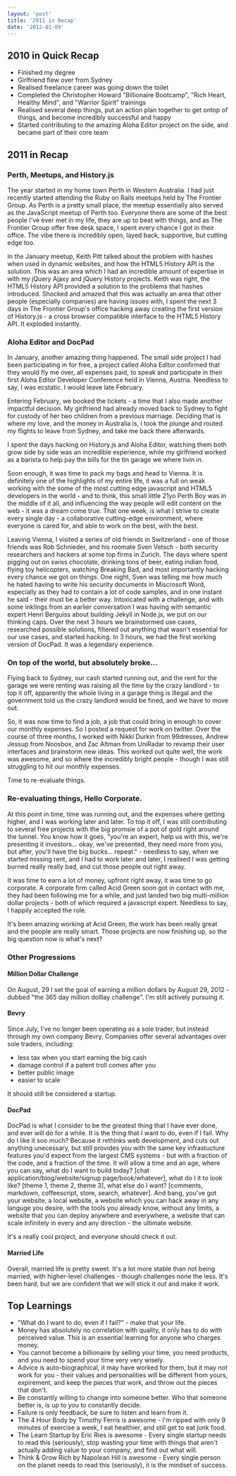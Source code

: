 ```yaml
---
layout: 'post'
title: '2011 in Recap'
date: '2012-01-09'
---
```


## 2010 in Quick Recap

- Finished my degree
- Girlfriend flew over from Sydney
- Realised freelance career was going down the toilet
- Completed the Christopher Howard "Billionaire Bootcamp", "Rich Heart, Healthy Mind", and "Warrior Spirit" trainings
- Realised several deep things, put an action plan together to get ontop of things, and become incredibly successful and happy
- Started contributing to the amazing Aloha Editor project on the side, and became part of their core team

## 2011 in Recap

### Perth, Meetups, and History.js

The year started in my home town Perth in Western Australia. I had just recently started attending the Ruby on Rails meetups held by The Frontier Group. As Perth is a pretty small place, the meetup essentially also served as the JavaScript meetup of Perth too. Everyone there are some of the best people I've ever met in my life, they are up to beat with things, and as The Frontier Group offer free desk space, I spent every chance I got in their office. The vibe there is incredibly open, layed back, supportive, but cutting edge too.

In the January meetup, Keith Pitt talked about the problem with hashes when used in dynamic websites, and how the HTML5 History API is the solution. This was an area which I had an incredible amount of expertise in with my jQuery Ajaxy and jQuery History projects. Keith was right, the HTML5 History API provided a solution to the problems that hashes introduced. Shocked and amazed that this was actually an area that other people (especially companies) are having issues with, I spent the next 3 days in The Frontier Group's office hacking away creating the first version of History.js - a cross browser compatible interface to the HTML5 History API. It exploded instantly.

### Aloha Editor and DocPad

In January, another amazing thing happened. The small side project I had been participating in for free, a project called Aloha Editor confirmed that they would fly me over, all expenses paid, to speak and participate in their first Aloha Editor Developer Conference held in Vienna, Austria. Needless to say, I was ecstatic. I would leave late February.

Entering February, we booked the tickets - a time that I also made another impactful decision. My girlfriend had already moved back to Sydney to fight for custody of her two children from a previous marriage. Deciding that is where my love, and the money in Australia is, I took the plunge and routed my flights to leave from Sydney, and take me back there afterwards.

I spent the days hacking on History.js and Aloha Editor, watching them both grow side by side was an incredible experience, while my girlfriend worked as a barista to help pay the bills for the tin garage we where livin in.

Soon enough, it was time to pack my bags and head to Vienna. It is definitely one of the highlights of my entire life, it was a full on weak working with the some of the most cutting edge javascript and HTML5 developers in the world - and to think, this small little 21yo Perth Boy was in the middle of it all, and influencing the way people will edit content on the web - it was a dream come true. That one week, is what I strive to create every single day - a collaborative cutting-edge environment, where everyone is cared for, and able to work on the best, with the best.

Leaving Vienna, I visited a series of old friends in Switzerland - one of those friends was Rob Schnieder, and his roomate Sven Vetsch - both security researchers and hackers at some top firms in Zurich. The days where spent pigging out on swiss chocolate, drinking tons of beer, eating indian food, flying toy helicopters, watching Breaking Bad, and most importantly hacking every chance we got on things. One night, Sven was telling me how much he hated having to write his security documents in Miscrosoft Word, especially as they had to contain a lot of code samples, and in one instant he said - their must be a better way. Intoxicated with a challenge, and with some inklings from an earlier conversation I was having with semantic expert Henri Berguiss about building Jekyll in Node.js, we put on our thinking caps. Over the next 3 hours we brainstormed use cases, researched possible solutions, filtered out anything that wasn't essential for our use cases, and started hacking. In 3 hours, we had the first working version of DocPad. It was a legendary experience.

### On top of the world, but absolutely broke…

Flying back to Sydney, our cash started running out, and the rent for the garage we were renting was raising all the time by the crazy landlord - to top it off, apparently the whole living in a garage thing is illegal and the government told us the crazy landlord would be fined, and we have to move out.

So, it was now time to find a job, a job that could bring in enough to cover our monthly expenses. So I posted a request for work on twitter. Over the course of three months, I worked with Nikki Durkin from 99dresses, Andrew Jessup from Noosbox, and Zac Altman from UniRadar to revamp their user interfaces and brainstorm new ideas. This worked out quite well, the work was awesome, and so where the incredibly bright people - though I was still struggling to hit our monthly expenses.

Time to re-evaluate things.

### Re-evaluating things, Hello Corporate.

At this point in time, time was running out, and the expenses where getting higher, and I was working later and later. To top it off, I was still contributing to several free projects with the big promsie of a pot of gold right around the tunnel. You know how it goes, "you're an expert, help us with this, we're presenting it investors… okay, we've presented, they need more from you, but after, you'll have the big bucks… repeat." - needless to say, when we started missing rent, and I had to work later and later, I realised I was getting burned really really bad, and cut those people out right away.

It was time to earn a lot of money, upfront right away, it was time to go corporate. A corporate firm called Acid Green soon got in contact with me, they had been following me for a while, and just landed two big multi-million dollar projects - both of which required a javascript expert. Needless to say, I happily accepted the role.

It's been amazing working at Acid Green, the work has been really great and the people are really smart. Those projects are now finishing up, so the big question now is what's next?

### Other Progressions

#### Million Dollar Challenge

On August, 29 I set the goal of earning a million dollars by August 29, 2012 - dubbed "the 365 day million dolllay challenge". I'm still actively pursuing it.

#### Bevry

Since July, I've no longer been operating as a sole trader, but instead through my own company Bevry. Companies offer several advantages over sole traders, including:

- less tax when you start earning the big cash
- damage control if a patent troll comes after you
- better public image
- easier to scale

It should still be considered a startup.

#### DocPad

DocPad is what I consider to be the greatest thing that I have ever done, and ever will do for a while. It is the thing that I want to do, even if I fail. Why do I like it soo much? Because it rethinks web development, and cuts out anything unecessary, but still provides you with the same key infrastucture features you'd expect from the largest CMS systems - but with a fraction of the code, and a fraction of the time. It will allow a time and an age, where you can say, what do I want to build today? [chat application/blog/website/signup page/book/whatever], what do I it to look like? [theme 1, theme 2, theme 3], what else do I want? [comments, markdown, coffeescript, store, search, whatever]. And bang, you've got your website, a local website, a website which you can hack away in any languge you desire, with the tools you already know, without any limits, a website that you can deploy anywhere and everywhere, a website that can scale infinitely in every and any direction - the ultimate website.

It's a really cool project, and everyone should check it out.

#### Married Life

Overall, married life is pretty sweet. It's a lot more stable than not being married, with higher-level challenges - though challenges none the less. It's been hard, but we are confident that we will stick it out and make it work.

## Top Learnings

- "What do I want to do, even if I fail?" - make that your life.
- Money has absolutely no correlation with quality, it only has to do with perceived value. This is an essential learning for anyone who charges money.
- You cannot become a billionaire by selling your time, you need products, and you need to spend your time very very wisely.
- Advice is auto-biographical, it may have worked for them, but it may not work for you - their values and personalities will be different from yours, expirement, and keep the pieces that work, and throw out the pieces that don't.
- Be constantly willing to change into someone better. Who that someone better is, is up to you to constantly decide.
- Failure is only feedback, be sure to listen and learn from it.
- The 4 Hour Body by Timothy Ferris is awesome - I'm ripped with only 9 minutes of exercise a week, I eat healthier, and still get to eat junk food.
- The Learn Startup by Eric Ries is awesome - Every single startup needs to read this (seriously), stop wasting your time with things that aren't actually adding value to your company, and find out what will.
- Think & Grow Rich by Napolean Hill is awesome - Every single person on the planet needs to read this (seriously), it is the mindset of success.
